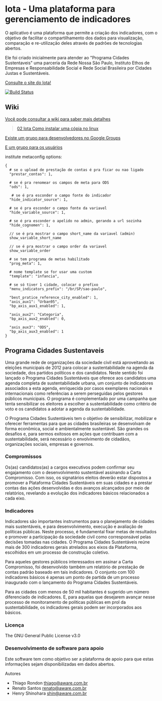 
# Iota - Uma plataforma para gerenciamento de indicadores

O aplicativo é uma plataforma que permite a criação dos indicadores, com o objetivo de facilitar o compartilhamento dos dados para visualização, comparação e re-utilização deles através de padrões de tecnologias abertos.

Ele foi criado inicialmente para atender ao "Programa Cidades Sustentaveis" uma parceria da Rede Nossa São Paulo,
Instituto Ethos de Empresas e Responsabilidade Social e Rede Social Brasileira por Cidades Justas e Sustentáveis.

[Consulte o site do Iota!](http://iotaorg.github.io/Iota-RNSP/)


[![Build Status](https://secure.travis-ci.org/iotaorg/Iota-RNSP.png?branch=master)](https://travis-ci.org/iotaorg/Iota-RNSP)

## Wiki

[Você pode consultar a wiki para saber mais detalhes](https://github.com/eokoe/Iota/wiki)


> [02 Iota Como instalar uma cópia no linux](https://github.com/AwareTI/Iota/wiki/Iota---Como-instalar-uma-cópia-no-linux)


[Existe um grupo para desenvolvedores no Google Groups](https://groups.google.com/forum/embed/?place=forum/iota-devs&showsearch=true&showpopout=true&showtabs=false#!forum/iota-devs)

[E um grupo para os usuários](https://groups.google.com/forum/embed/?place=forum/iota-users&showsearch=true&showpopout=true&showtabs=false#!forum/iota-users)


institute metaconfig options:

```
{
  # se o upload de prestação de contas é pra ficar ou nao ligado
  "prestar_contas": 1,

  # se é pra renomear os campos de meta para ODS
  "ods": 1,

   # se é pra esconder o campo fonte do indicador
  "hide_indicator_source": 1,

  # se é pra esconder o campo fonte da variavel
  "hide_variable_source": 1,

  # se é pra esconder o apelido no admin, gerando a url sozinha
  "hide_cognomen": 1,

  // se é pra mostrar o campo short_name da variavel (admin)
  show_variable_short_name

  // se é pra mostrar o campo order da variavel
  show_variable_order

  # se tem programa de metas habilitado
  "prog_meta": 1,

  # nome template se for usar uma custom
  "template": "infancia",

  # se só tiver 1 cidade, colocar o prefixo
  "menu_indicators_prefix": "/br/SP/sao-paulo",

  "best_pratice_reference_city_enabled": 1,
  "axis_aux1": "Urban95",
  "bp_axis_aux1_enabled": 1,

  "axis_aux2": "Categoria",
  "bp_axis_aux2_enabled": 0,

  "axis_aux3": "ODS",
  "bp_axis_aux3_enabled": 1
}
```

## Programa Cidades Sustentaveis

Uma grande rede de organizações da sociedade civil está aproveitando as
eleições municipais de 2012 para colocar a sustentabilidade na agenda da
sociedade, dos partidos políticos e dos candidatos. Neste sentido foi lançado
o Programa Cidades Sustentáveis que oferece aos candidatos uma agenda completa
de sustentabilidade urbana, um conjunto de indicadores associados a esta
agenda, enriquecida por casos exemplares nacionais e internacionais como
referências a serem perseguidas pelos gestores públicos municipais. O programa
é complementado por uma campanha que tenta sensibilizar os eleitores a
escolher a sustentabilidade como critério de voto e os candidatos a adotar a
agenda da sustentabilidade.

O Programa Cidades Sustentáveis tem o objetivo de sensibilizar, mobilizar e
oferecer ferramentas para que as cidades brasileiras se desenvolvam de forma
econômica, social e ambientalmente sustentável.
São grandes os desafios e, para sermos exitosos em ações que contribuam com a
sustentabilidade, será necessário o envolvimento de cidadãos, organizações
sociais, empresas e governos.

### Compromissos

Os(as) candidatos(as) a cargos executivos podem confirmar seu engajamento com
o desenvolvimento sustentável assinando a Carta Compromisso. Com isso, os
signatários eleitos deverão estar dispostos a promover a Plataforma Cidades
Sustentáveis em suas cidades e a prestar contas das ações desenvolvidas e dos
avanços alcançados por meio de relatórios, revelando a evolução dos
indicadores básicos relacionados a cada eixo.

### Indicadores

Indicadores são importantes instrumentos para o planejamento de cidades mais
sustentáveis, e para desenvolvimento, execução e avaliação de políticas
públicas. Neste processo, é fundamental fixar metas de resultados e promover a
participação da sociedade civil como corresponsável pelas decisões tomadas nas
cidades.
O Programa Cidades Sustentáveis reúne mais de 300 indicadores gerais atrelados
aos eixos da Plataforma, escolhidos em um processo de construção coletivo.

Para aqueles gestores públicos interessados em assinar a Carta Compromisso,
foi desenvolvido também um relatório de prestação de contas padrão baseado em
tais indicadores. O conjunto com 100 indicadores básicos é apenas um ponto de
partida de um processo inaugurado com o lançamento do Programa Cidades
Sustentáveis.

Para as cidades com menos de 50 mil habitantes é sugerido um número
diferenciado de indicadores. E, para aquelas que desejarem avançar nesse
processo de monitoramento de políticas públicas em prol da sustentabilidade,
os indicadores gerais podem ser incorporados aos básicos.

### Licença

The GNU General Public License v3.0

### Desenvolvimento de software para apoio

Este software tem como objetivo ser a plataforma de apoio para que estas
informações sejam disponibilizadas em dados abertos.

Autores

- Thiago Rondon <thiago@aware.com.br>
- Renato Santos <renato@aware.com.br>
- Henry Shinohara <shin@aware.com.br>




